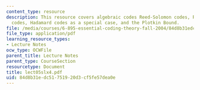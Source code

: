 ```yaml
---
content_type: resource
description: This resource covers algebraic codes Reed-Solomon codes, Reed-Muller
  codes, Hadamard codes as a special case, and the Plotkin Bound.
file: /media/courses/6-895-essential-coding-theory-fall-2004/84d8b31edc51751920d3cf5fe57dea0e_lect05slx4.pdf
file_type: application/pdf
learning_resource_types:
- Lecture Notes
ocw_type: OCWFile
parent_title: Lecture Notes
parent_type: CourseSection
resourcetype: Document
title: lect05slx4.pdf
uid: 84d8b31e-dc51-7519-20d3-cf5fe57dea0e
---
```

